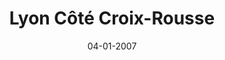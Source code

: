 ---
layout: project
title: 'Lyon Côté Croix-Rousse'
caption: Croix Rousse CRAC artisans et commerçants
description: >
  Design Print - Dépliant 3 volets - Avec QuarkXpress
date: '04-01-2007'
image: 
  path: /assets/img/works/cover-print-depliant-croix-rousse.jpg
  srcset: 
    1920w: /assets/img/works/cover-print-depliant-croix-rousse.jpg
    960w:  /assets/img/works/cover-print-depliant-croix-rousse@0,5x.jpg
    480w:  /assets/img/works/cover-print-depliant-croix-rousse.jpg

sitemap: false

---